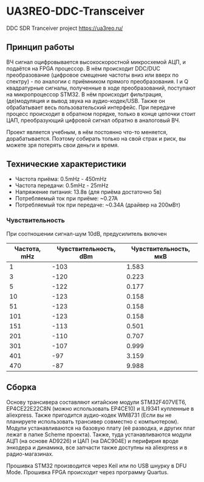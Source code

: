 # UA3REO-DDC-Transceiver
DDC SDR Tranceiver project https://ua3reo.ru/

## Принцип работы

ВЧ сигнал оцифровывается высокоскоростной микросхемой АЦП, и подаётся на FPGA процессор.
В нём происходит DDC/DUC преобразование (цифровое смещение частоты вниз или вверх по спектру) - по аналогии с приёмником прямого преобразования.
I и Q квадратурные сигналы, полученные в ходе преобразований, поступают на микропроцессор STM32.
В нём происходит фильтрация, (де)модуляция и вывод звука на аудио-кодек/USB. Также он обрабатывает весь пользовательский интерфейс.
При передаче процесс происходит в обратном порядке, только в конце цепочки стоит ЦАП, преобразующий цифровой сигнал обратно в аналоговый ВЧ.

Проект является учебным, в нём постоянно что-то меняется, дорабатывается. Поэтому собирать только на свой страх и риск, вы можете зря потерять свои деньги и время.

## Технические характеристики

* Частота приёма: 0.5mHz - 450mHz
* Частота передачи: 0.5mHz - 25mHz
* Напряжение питания: 13.8в (для приёма достаточно 5в)
* Потребляемый ток при приёме: ~0.27А
* Потребляемый ток при передаче: ~0.34А (драйвер на 200мВт)

### Чувствительность

При соотношении сигнал-шум 10dB, предусилитель включен

Частота, mHz | Чувствительность, dBm | Чувствительность, мкВ
------------ | ------------- | -------------
1	| -103	| 1.583
3	| -120	| 0.223
5	| -122	| 0.177
10  | -123	| 0.158
51	| -123	| 0.158
101	| -123	| 0.158
151	| -113	| 0.501
201	| -110	| 0.707
301	| -107	| 0.999
401	| -97	| 3.159
470	| -87	| 9.988

## Сборка
Основу трансивера составляют китайские модули STM32F407VET6, EP4CE22E22C8N (можно использовать EP4CE10) и ILI9341 купленные в aliexpress. Также пригодится аудио-кодек WM8731 (Если вы не планируете использовать трансивер совместно с компьютером).
Модули устанавливаются на базовую плату (её разводка, и других плат лежат в папке Scheme проекта).
Также, туда устанавливаются модули АЦП (на основе AD9226) и ЦАП (на DAC904E) и перифирия вроде энкодера и динамика, все запчасти также доступны на aliexpress и в радио-магазинах.

Прошивка STM32 производится через Keil или по USB шнурку в DFU Mode. Прошивка FPGA происходит через программу Quartus.
